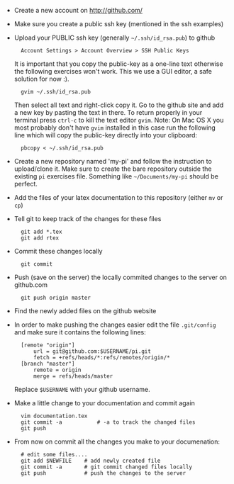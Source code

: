 - Create a new account on <http://github.com/> 

- Make sure you create a public ssh key (mentioned in the ssh examples)

- Upload your PUBLIC ssh key (generally `~/.ssh/id_rsa.pub`) to github
        
        Account Settings > Account Overview > SSH Public Keys
  It is important that you copy the public-key as a one-line text otherwise the 
  following exercises won't work. This we use a GUI editor, a safe solution for
  now :).
        
        gvim ~/.ssh/id_rsa.pub
  Then select all text and right-click copy it. Go to the github site and add a
  new key by pasting the text in there. To return properly in your terminal press
  `ctrl-c` to kill the text editor `gvim`. Note: On Mac OS X you most probably 
  don't have `gvim` installed in this case run the following line which will
  copy the public-key directly into your clipboard:

        pbcopy < ~/.ssh/id_rsa.pub
     

- Create a new repository named 'my-pi' and follow the instruction to
  upload/clone it. Make sure to create the bare repository outside the existing
  `pi` exercises file.  Something like `~/Documents/my-pi` should be perfect.

- Add the files of your latex documentation to this repository
  (either `mv` or `cp`)

- Tell git to keep track of the changes for these files

        git add *.tex
        git add rtex

- Commit these changes locally

        git commit

- Push (save on the server) the locally commited changes to the server on
  github.com

        git push origin master

- Find the newly added files on the github website

- In order to make pushing the changes easier edit the file `.git/config` and
  make sure it contains the following lines:

        [remote "origin"]
            url = git@github.com:$USERNAME/pi.git
            fetch = +refs/heads/*:refs/remotes/origin/*
        [branch "master"]
            remote = origin
            merge = refs/heads/master

  Replace `$USERNAME` with your github username.

- Make a little change to your documentation and commit again
    
        vim documentation.tex
        git commit -a           # -a to track the changed files
        git push

- From now on commit all the changes you make to your documenation:

        # edit some files....
        git add $NEWFILE    # add newly created file
        git commit -a       # git commit changed files locally
        git push            # push the changes to the server
